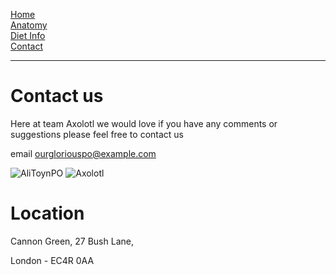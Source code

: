 [Home](https://mhoughton-iw.github.io/scrum-axolotl/)  
[Anatomy](https://mhoughton-iw.github.io/scrum-axolotl/Atonomy)  
[Diet Info](https://mhoughton-iw.github.io/scrum-axolotl/dietinfo)  
[Contact](https://mhoughton-iw.github.io/scrum-axolotl/contact)  

---

# Contact us

Here at team Axolotl we would love if you have any comments or suggestions please feel free to contact us

email ourgloriouspo@example.com 

![AliToynPO](https://afzkblnuxm.cloudimg.io/v7/_cdn_/images/square/Ali_Toyn_Straight.jpg?)
![Axolotl](https://thumbs-prod.si-cdn.com/iRcHf5oyz3VtliQ-btHjbqMBcsw=/1072x720/filters:no_upscale()/https://public-media.si-cdn.com/filer/88/b6/88b61700-8658-4961-ad71-552c60dc0e9a/gettyimages-503903108.jpg)

# Location

Cannon Green, 27 Bush Lane, 

London - EC4R 0AA


